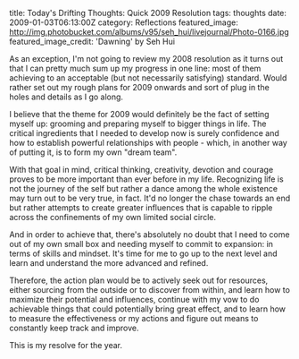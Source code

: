 title: Today's Drifting Thoughts: Quick 2009 Resolution
tags: thoughts
date: 2009-01-03T06:13:00Z
category: Reflections
featured_image: http://img.photobucket.com/albums/v95/seh_hui/livejournal/Photo-0166.jpg
featured_image_credit: 'Dawning' by Seh Hui

As an exception, I'm not going to review my 2008 resolution as it turns out that I can pretty much sum up my progress in one line: most of them achieving to an acceptable (but not necessarily satisfying) standard. Would rather set out my rough plans for 2009 onwards and sort of plug in the holes and details as I go along.

I believe that the theme for 2009 would definitely be the fact of setting myself up: grooming and preparing myself to bigger things in life. The critical ingredients that I needed to develop now is surely confidence and how to establish powerful relationships with people - which, in another way of putting it, is to form my own "dream team".

With that goal in mind, critical thinking, creativity, devotion and courage proves to be more important than ever before in my life. Recognizing life is not the journey of the self but rather a dance among the whole existence may turn out to be very true, in fact. It'd no longer the chase towards an end but rather attempts to create greater influences that is capable to ripple across the confinements of my own limited social circle.

And in order to achieve that, there's absolutely no doubt that I need to come out of my own small box and needing myself to commit to expansion: in terms of skills and mindset. It's time for me to go up to the next level and learn and understand the more advanced and refined.

Therefore, the action plan would be to actively seek out for resources, either sourcing from the outside or to discover from within, and learn how to maximize their potential and influences, continue with my vow to do achievable things that could potentially bring great effect, and to learn how to measure the effectiveness or my actions and figure out means to constantly keep track and improve.

This is my resolve for the year.



